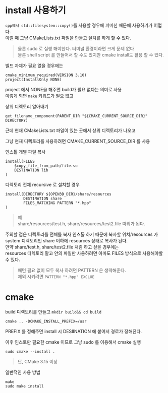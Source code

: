 # install 사용하기
`cpp에서 std::filesystem::copy()`를 사용할 경우에 퍼미션 때문에 사용하기가 어렵다.  
이럴 때 그냥 CMakeLists.txt 파일을 만들고 설치를 하게 할 수 있다.  
> 물론 sudo 로 실행 해야한다.  터미널 환경이라면 크게 문제 없다  
물론 shell script 를 만들어서 할 수도 있지만 cmake install도 활용 할 수 있다.

빌드 자체가 필요 없을 경우에는 
```
cmake_minimum_required(VERSION 3.10)
project(InstallOnly NONE)
```
project 에서 NONE을 해주면 build가 필요 없다는 의미로 사용  
이렇게 되면 `make` 키워드가 필요 없고


상위 디렉토리 알아내기
```
get_filename_component(PARENT_DIR "${CMAKE_CURRENT_SOURCE_DIR}" DIRECTORY)
```
근데 현재 CMakeLists.txt 파일이 있는 곳에서 상위 디렉토리가 나오고 

그냥 현재 디렉토리를 사용하려면 CMAKE_CURRENT_SOURCE_DIR 를 사용


인스톨 개별 파일 복사
```
install(FILES
    $copy_file_from_path/file.so
    DESTINATION lib
)
```

디렉토리 전체 recursive 로 설치할 경우
```
install(DIRECTORY ${OPEN3D_DIR}/share/resources
        DESTINATION share
        FILES_MATCHING PATTERN "*.hpp"
)
```

> 예   
share/resources/test.h, share/resources/test2.file 따위가 된다.  

주의할 점은 디렉토리를 전체를 복사 인스톨 하기 때문에 복사할 위치/resources 가   
system 디렉토리인 share 이하에 resources 상태로 복사가 된다.    
만약 share/test.h, share/test2.file 처럼 하고 싶을 경우에는   
resources 디렉토리 말고 안의 파일만 사용하려면 아마도 FILES 방식으로 사용해야할 수 있다.  

> 패턴 필요 없이 모두 복사 하려면 PATTERN 은 생략해준다.  
제외 시키려면 `PATTERN "*.hpp" EXCLUE`


# cmake
build 디렉토리를 만들고 `mkdir build&& cd build`  
```
cmake .. -DCMAKE_INSTALL_PREFIX=/usr
```
PREFIX 를 정해주면 install 시 DESIINATION 에 붙어서 경로가 정해진다. 

이후 인스토만 필요한 cmake 이므로 그냥 sudo 를 이용해서 cmake 실행

```
sudo cmake --install .
```
> 단, CMake 3.15 이상

일반적인 사용 방법 
```
make
sudo make install
```

